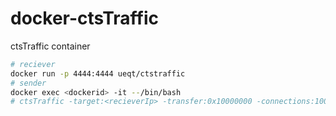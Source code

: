 # docker-ctsTraffic
ctsTraffic container

```bash
# reciever
docker run -p 4444:4444 ueqt/ctstraffic
# sender
docker exec <dockerid> -it --/bin/bash
# ctsTraffic -target:<recieverIp> -transfer:0x10000000 -connections:100 -iterations:1000
```
